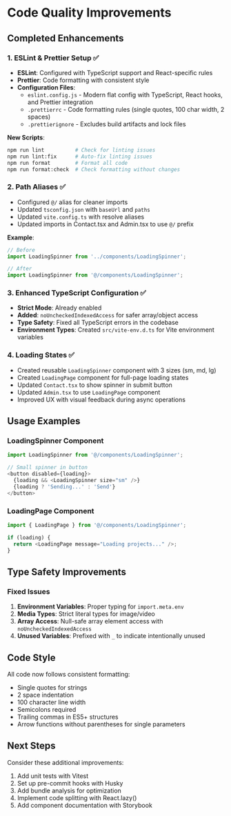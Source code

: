 # Code Quality Improvements

## Completed Enhancements

### 1. ESLint & Prettier Setup ✅
- **ESLint**: Configured with TypeScript support and React-specific rules
- **Prettier**: Code formatting with consistent style
- **Configuration Files**:
  - `eslint.config.js` - Modern flat config with TypeScript, React hooks, and Prettier integration
  - `.prettierrc` - Code formatting rules (single quotes, 100 char width, 2 spaces)
  - `.prettierignore` - Excludes build artifacts and lock files

**New Scripts**:
```bash
npm run lint          # Check for linting issues
npm run lint:fix      # Auto-fix linting issues
npm run format        # Format all code
npm run format:check  # Check formatting without changes
```

### 2. Path Aliases ✅
- Configured `@/` alias for cleaner imports
- Updated `tsconfig.json` with `baseUrl` and `paths`
- Updated `vite.config.ts` with resolve aliases
- Updated imports in Contact.tsx and Admin.tsx to use `@/` prefix

**Example**:
```typescript
// Before
import LoadingSpinner from '../components/LoadingSpinner';

// After
import LoadingSpinner from '@/components/LoadingSpinner';
```

### 3. Enhanced TypeScript Configuration ✅
- **Strict Mode**: Already enabled
- **Added**: `noUncheckedIndexedAccess` for safer array/object access
- **Type Safety**: Fixed all TypeScript errors in the codebase
- **Environment Types**: Created `src/vite-env.d.ts` for Vite environment variables

### 4. Loading States ✅
- Created reusable `LoadingSpinner` component with 3 sizes (sm, md, lg)
- Created `LoadingPage` component for full-page loading states
- Updated `Contact.tsx` to show spinner in submit button
- Updated `Admin.tsx` to use `LoadingPage` component
- Improved UX with visual feedback during async operations

## Usage Examples

### LoadingSpinner Component
```typescript
import LoadingSpinner from '@/components/LoadingSpinner';

// Small spinner in button
<button disabled={loading}>
  {loading && <LoadingSpinner size="sm" />}
  {loading ? 'Sending...' : 'Send'}
</button>
```

### LoadingPage Component
```typescript
import { LoadingPage } from '@/components/LoadingSpinner';

if (loading) {
  return <LoadingPage message="Loading projects..." />;
}
```

## Type Safety Improvements

### Fixed Issues
1. **Environment Variables**: Proper typing for `import.meta.env`
2. **Media Types**: Strict literal types for image/video
3. **Array Access**: Null-safe array element access with `noUncheckedIndexedAccess`
4. **Unused Variables**: Prefixed with `_` to indicate intentionally unused

## Code Style

All code now follows consistent formatting:
- Single quotes for strings
- 2 space indentation
- 100 character line width
- Semicolons required
- Trailing commas in ES5+ structures
- Arrow functions without parentheses for single parameters

## Next Steps

Consider these additional improvements:
1. Add unit tests with Vitest
2. Set up pre-commit hooks with Husky
3. Add bundle analysis for optimization
4. Implement code splitting with React.lazy()
5. Add component documentation with Storybook
